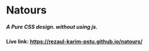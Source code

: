 # Natours
##### A Pure CSS design. without using js.
#### Live link: https://rezaul-karim-pstu.github.io/natours/

